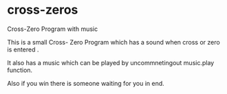 # cross-zeros
Cross-Zero Program with music


This is a small Cross- Zero Program which has a sound when cross or zero is entered .

It also has a music which can be played by uncommnetingout music.play function.

Also if you win there is someone waiting for you in end.
